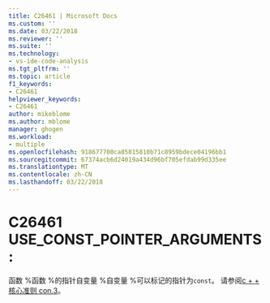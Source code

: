 ```yaml
---
title: C26461 | Microsoft Docs
ms.custom: ''
ms.date: 03/22/2018
ms.reviewer: ''
ms.suite: ''
ms.technology:
- vs-ide-code-analysis
ms.tgt_pltfrm: ''
ms.topic: article
f1_keywords:
- C26461
helpviewer_keywords:
- C26461
author: mikeblome
ms.author: mblome
manager: ghogen
ms.workload:
- multiple
ms.openlocfilehash: 918677700ca85815810b71c8959bdece04196bb1
ms.sourcegitcommit: 67374acb6d24019a434d96bf705efdab99d335ee
ms.translationtype: MT
ms.contentlocale: zh-CN
ms.lasthandoff: 03/22/2018
---
```

# <a name="c26461-useconstpointerarguments"></a>C26461 USE_CONST_POINTER_ARGUMENTS: 
  函数 %函数 %的指针自变量 %自变量 %可以标记的指针为`const`。 请参阅[c + + 核心准则 con.3](https://github.com/isocpp/CppCoreGuidelines/blob/master/CppCoreGuidelines.md#Rconst-ref)。